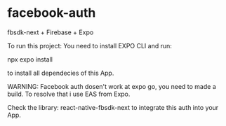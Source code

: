# facebook-auth
fbsdk-next + Firebase + Expo

To run this project:
You need to install EXPO CLI and run:

npx expo install 

to install all dependecies of this App.

WARNING: Facebook auth dosen't work at expo go, you need to made a build. 
To resolve that i use EAS from Expo.

Check the library: react-native-fbsdk-next to integrate this auth into your App.
